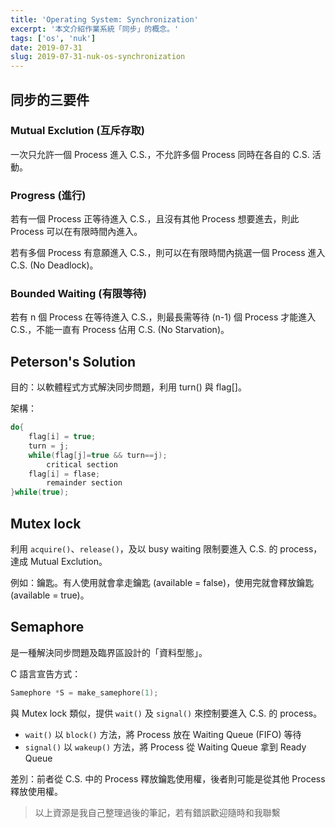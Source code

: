 ```yaml
---
title: 'Operating System: Synchronization'
excerpt: '本文介紹作業系統「同步」的概念。'
tags: ['os', 'nuk']
date: 2019-07-31
slug: 2019-07-31-nuk-os-synchronization
---
```


## 同步的三要件

### Mutual Exclution (互斥存取)

一次只允許一個 Process 進入 C.S.，不允許多個 Process 同時在各自的 C.S. 活動。

### Progress (進行)

若有一個 Process 正等待進入 C.S.，且沒有其他 Process 想要進去，則此 Process 可以在有限時間內進入。

若有多個 Process 有意願進入 C.S.，則可以在有限時間內挑選一個 Process 進入 C.S. (No Deadlock)。

### Bounded Waiting (有限等待)

若有 n 個 Process 在等待進入 C.S.，則最長需等待 (n-1) 個 Process 才能進入 C.S.，不能一直有 Process 佔用 C.S. (No Starvation)。

## Peterson's Solution

目的：以軟體程式方式解決同步問題，利用 turn() 與 flag[]。

架構：

```c
do{
	flag[i] = true;
	turn = j;
	while(flag[j]=true && turn==j);
		critical section
	flag[i] = flase;
		remainder section
}while(true);
```

## Mutex lock

利用 `acquire()`、`release()`，及以 busy waiting 限制要進入 C.S. 的 process，達成 Mutual Exclution。

例如：鑰匙。有人使用就會拿走鑰匙 (available = false)，使用完就會釋放鑰匙 (available = true)。

## Semaphore

是一種解決同步問題及臨界區設計的「資料型態」。

C 語言宣告方式：

```c
Samephore *S = make_samephore(1);
```

與 Mutex lock 類似，提供 `wait()` 及 `signal()` 來控制要進入 C.S. 的 process。

- `wait()` 以 `block()` 方法，將 Process 放在 Waiting Queue (FIFO) 等待
- `signal()` 以 `wakeup()` 方法，將 Process 從 Waiting Queue 拿到 Ready Queue

差別：前者從 C.S. 中的 Process 釋放鑰匙使用權，後者則可能是從其他 Process 釋放使用權。

> 以上資源是我自己整理過後的筆記，若有錯誤歡迎隨時和我聯繫
